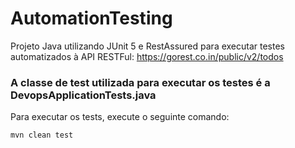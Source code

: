 # AutomationTesting
Projeto Java utilizando JUnit 5 e RestAssured para executar testes automatizados à API RESTFul: https://gorest.co.in/public/v2/todos

### A classe de test utilizada para executar os testes é a DevopsApplicationTests.java

Para executar os tests, execute o seguinte comando:
```
mvn clean test
```